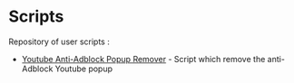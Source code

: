 # Scripts
Repository of user scripts : 

- [Youtube Anti-Adblock Popup Remover](https://github.com/NonoL3Robot/Scripts/raw/main/Youtube/AntiAdblockPopupRemover.user.js) - Script which remove the anti-Adblock Youtube popup
